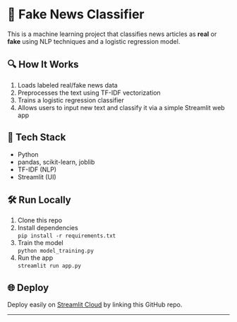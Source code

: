 # 🧠 Fake News Classifier

This is a machine learning project that classifies news articles as **real** or **fake** using NLP techniques and a logistic regression model.

## 🔍 How It Works

1. Loads labeled real/fake news data
2. Preprocesses the text using TF-IDF vectorization
3. Trains a logistic regression classifier
4. Allows users to input new text and classify it via a simple Streamlit web app

## 🧪 Tech Stack

- Python
- pandas, scikit-learn, joblib
- TF-IDF (NLP)
- Streamlit (UI)

## 🛠️ Run Locally

1. Clone this repo
2. Install dependencies  
   `pip install -r requirements.txt`
3. Train the model  
   `python model_training.py`
4. Run the app  
   `streamlit run app.py`

## 🌐 Deploy

Deploy easily on [Streamlit Cloud](https://streamlit.io/cloud) by linking this GitHub repo.

---

